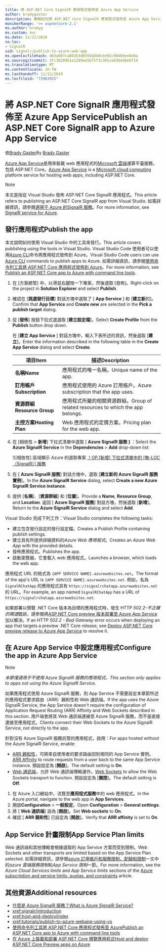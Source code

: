 ```yaml
---
title: 將 ASP.NET Core SignalR 應用程式發佈至 Azure App Service
author: bradygaster
description: 瞭解如何將 ASP.NET Core SignalR 應用程式發佈至 Azure App Service。
monikerRange: '>= aspnetcore-2.1'
ms.author: bradyg
ms.custom: mvc
ms.date: 11/12/2019
no-loc:
- SignalR
uid: signalr/publish-to-azure-web-app
ms.openlocfilehash: d03a007ca883b3d0391b848e3e92c90469ee640a
ms.sourcegitcommit: 3fc3020961e1289ee5bf5f3c365ce8304d8ebf19
ms.translationtype: MT
ms.contentlocale: zh-TW
ms.lasthandoff: 11/12/2019
ms.locfileid: "73963925"
---
```

# <a name="publish-an-aspnet-core-opno-locsignalr-app-to-azure-app-service"></a><span data-ttu-id="f7bb6-103">將 ASP.NET Core SignalR 應用程式發佈至 Azure App Service</span><span class="sxs-lookup"><span data-stu-id="f7bb6-103">Publish an ASP.NET Core SignalR app to Azure App Service</span></span>

<span data-ttu-id="f7bb6-104">依[Brady Gaster](https://twitter.com/bradygaster)</span><span class="sxs-lookup"><span data-stu-id="f7bb6-104">By [Brady Gaster](https://twitter.com/bradygaster)</span></span>

<span data-ttu-id="f7bb6-105">[Azure App Service](/azure/app-service/app-service-web-overview)是用來裝載 web 應用程式的[Microsoft 雲端](https://azure.microsoft.com/)運算平臺服務，包括 ASP.NET Core。</span><span class="sxs-lookup"><span data-stu-id="f7bb6-105">[Azure App Service](/azure/app-service/app-service-web-overview) is a [Microsoft cloud computing](https://azure.microsoft.com/) platform service for hosting web apps, including ASP.NET Core.</span></span>

> [!NOTE]
> <span data-ttu-id="f7bb6-106">本文是指從 Visual Studio 發佈 ASP.NET Core SignalR 應用程式。</span><span class="sxs-lookup"><span data-stu-id="f7bb6-106">This article refers to publishing an ASP.NET Core SignalR app from Visual Studio.</span></span> <span data-ttu-id="f7bb6-107">如需詳細資訊，請參閱[適用于 Azure 的SignalR 服務](https://azure.microsoft.com/services/signalr-service)。</span><span class="sxs-lookup"><span data-stu-id="f7bb6-107">For more information, see [SignalR service for Azure](https://azure.microsoft.com/services/signalr-service).</span></span>

## <a name="publish-the-app"></a><span data-ttu-id="f7bb6-108">發行應用程式</span><span class="sxs-lookup"><span data-stu-id="f7bb6-108">Publish the app</span></span>

<span data-ttu-id="f7bb6-109">本文說明如何使用 Visual Studio 中的工具來發行。</span><span class="sxs-lookup"><span data-stu-id="f7bb6-109">This article covers publishing using the tools in Visual Studio.</span></span> <span data-ttu-id="f7bb6-110">Visual Studio Code 使用者可以使用[Azure CLI](/cli/azure)命令將應用程式發佈到 Azure。</span><span class="sxs-lookup"><span data-stu-id="f7bb6-110">Visual Studio Code users can use [Azure CLI](/cli/azure) commands to publish apps to Azure.</span></span> <span data-ttu-id="f7bb6-111">如需詳細資訊，請參閱[使用命令列工具將 ASP.NET Core 應用程式發佈到 Azure](/azure/app-service/app-service-web-get-started-dotnet)。</span><span class="sxs-lookup"><span data-stu-id="f7bb6-111">For more information, see [Publish an ASP.NET Core app to Azure with command line tools](/azure/app-service/app-service-web-get-started-dotnet).</span></span>

1. <span data-ttu-id="f7bb6-112">在 [方案總管] 中，以滑鼠右鍵按一下專案，然後選取 [發佈]。</span><span class="sxs-lookup"><span data-stu-id="f7bb6-112">Right-click on the project in **Solution Explorer** and select **Publish**.</span></span>

1. <span data-ttu-id="f7bb6-113">確認在 [**挑選發行目標**] 對話方塊中選取了 [ **App Service** ] 和 [**建立新**的]。</span><span class="sxs-lookup"><span data-stu-id="f7bb6-113">Confirm that **App Service** and **Create new** are selected in the **Pick a publish target** dialog.</span></span>

1. <span data-ttu-id="f7bb6-114">從 [**發佈**] 按鈕下拉式選選取 [**建立設定檔**]。</span><span class="sxs-lookup"><span data-stu-id="f7bb6-114">Select **Create Profile** from the **Publish** button drop down.</span></span>

   <span data-ttu-id="f7bb6-115">在 [**建立 App Service** ] 對話方塊中，輸入下表所述的資訊，然後選取 [**建立**]。</span><span class="sxs-lookup"><span data-stu-id="f7bb6-115">Enter the information described in the following table in the **Create App Service** dialog and select **Create**.</span></span>

   | <span data-ttu-id="f7bb6-116">項目</span><span class="sxs-lookup"><span data-stu-id="f7bb6-116">Item</span></span>               | <span data-ttu-id="f7bb6-117">描述</span><span class="sxs-lookup"><span data-stu-id="f7bb6-117">Description</span></span> |
   | ------------------ | ----------- |
   | <span data-ttu-id="f7bb6-118">**名稱**</span><span class="sxs-lookup"><span data-stu-id="f7bb6-118">**Name**</span></span>           | <span data-ttu-id="f7bb6-119">應用程式的唯一名稱。</span><span class="sxs-lookup"><span data-stu-id="f7bb6-119">Unique name of the app.</span></span> |
   | <span data-ttu-id="f7bb6-120">**訂用帳戶**</span><span class="sxs-lookup"><span data-stu-id="f7bb6-120">**Subscription**</span></span>   | <span data-ttu-id="f7bb6-121">應用程式使用的 Azure 訂用帳戶。</span><span class="sxs-lookup"><span data-stu-id="f7bb6-121">Azure subscription that the app uses.</span></span> |
   | <span data-ttu-id="f7bb6-122">**資源群組**</span><span class="sxs-lookup"><span data-stu-id="f7bb6-122">**Resource Group**</span></span> | <span data-ttu-id="f7bb6-123">應用程式所屬的相關資源群組。</span><span class="sxs-lookup"><span data-stu-id="f7bb6-123">Group of related resources to which the app belongs.</span></span> |
   | <span data-ttu-id="f7bb6-124">**主控方案**</span><span class="sxs-lookup"><span data-stu-id="f7bb6-124">**Hosting Plan**</span></span>   | <span data-ttu-id="f7bb6-125">Web 應用程式的定價方案。</span><span class="sxs-lookup"><span data-stu-id="f7bb6-125">Pricing plan for the web app.</span></span> |

1. <span data-ttu-id="f7bb6-126">在 [相依性 > **新增**] 下拉式清單中選取 [ **Azure SignalR 服務** **]** ：</span><span class="sxs-lookup"><span data-stu-id="f7bb6-126">Select the **Azure SignalR Service** in the **Dependencies** > **Add** drop-down list:</span></span>

   ![[相依性] 區域顯示 Azure 的選取專案 [！OP.[新增] 下拉式清單中的 [無-LOC （SignalR）] 服務](publish-to-azure-web-app/_static/signalr-service-dependency.png)

1. <span data-ttu-id="f7bb6-128">在 [ **Azure SignalR 服務**] 對話方塊中，選取 [**建立新的 Azure SignalR 服務實例**]。</span><span class="sxs-lookup"><span data-stu-id="f7bb6-128">In the **Azure SignalR Service** dialog, select **Create a new Azure SignalR Service instance**.</span></span>

1. <span data-ttu-id="f7bb6-129">提供 [**名稱**]、[**資源群組**] 和 [**位置**]。</span><span class="sxs-lookup"><span data-stu-id="f7bb6-129">Provide a **Name**, **Resource Group**, and **Location**.</span></span> <span data-ttu-id="f7bb6-130">返回 [ **Azure SignalR 服務**] 對話方塊，然後選取 [**新增**]。</span><span class="sxs-lookup"><span data-stu-id="f7bb6-130">Return to the **Azure SignalR Service** dialog and select **Add**.</span></span>

<span data-ttu-id="f7bb6-131">Visual Studio 完成下列工作：</span><span class="sxs-lookup"><span data-stu-id="f7bb6-131">Visual Studio completes the following tasks:</span></span>

* <span data-ttu-id="f7bb6-132">建立包含發行設定的發行設定檔。</span><span class="sxs-lookup"><span data-stu-id="f7bb6-132">Creates a Publish Profile containing publish settings.</span></span>
* <span data-ttu-id="f7bb6-133">建立具有所提供詳細資料的*Azure Web 應用程式*。</span><span class="sxs-lookup"><span data-stu-id="f7bb6-133">Creates an *Azure Web App* with the provided details.</span></span>
* <span data-ttu-id="f7bb6-134">發佈應用程式。</span><span class="sxs-lookup"><span data-stu-id="f7bb6-134">Publishes the app.</span></span>
* <span data-ttu-id="f7bb6-135">啟動瀏覽器，它會載入 web 應用程式。</span><span class="sxs-lookup"><span data-stu-id="f7bb6-135">Launches a browser, which loads the web app.</span></span>

<span data-ttu-id="f7bb6-136">應用程式 URL 的格式為 `{APP SERVICE NAME}.azurewebsites.net`。</span><span class="sxs-lookup"><span data-stu-id="f7bb6-136">The format of the app's URL is `{APP SERVICE NAME}.azurewebsites.net`.</span></span> <span data-ttu-id="f7bb6-137">例如，名為 `SignalRChatApp` 的應用程式具有 `https://signalrchatapp.azurewebsites.net`的 URL。</span><span class="sxs-lookup"><span data-stu-id="f7bb6-137">For example, an app named `SignalRChatApp` has a URL of `https://signalrchatapp.azurewebsites.net`.</span></span>

<span data-ttu-id="f7bb6-138">如果部署以預覽 .NET Core 版本為目標的應用程式時，發生 HTTP *502.2-不正確的閘道*錯誤，請參閱將[ASP.NET Core preview 版本部署至 Azure App Service](xref:host-and-deploy/azure-apps/index#deploy-aspnet-core-preview-release-to-azure-app-service)加以解決。</span><span class="sxs-lookup"><span data-stu-id="f7bb6-138">If an HTTP *502.2 - Bad Gateway* error occurs when deploying an app that targets a preview .NET Core release, see [Deploy ASP.NET Core preview release to Azure App Service](xref:host-and-deploy/azure-apps/index#deploy-aspnet-core-preview-release-to-azure-app-service) to resolve it.</span></span>

## <a name="configure-the-app-in-azure-app-service"></a><span data-ttu-id="f7bb6-139">在 Azure App Service 中設定應用程式</span><span class="sxs-lookup"><span data-stu-id="f7bb6-139">Configure the app in Azure App Service</span></span>

> [!NOTE]
> <span data-ttu-id="f7bb6-140">*本節僅適用于不使用 Azure SignalR 服務的應用程式。*</span><span class="sxs-lookup"><span data-stu-id="f7bb6-140">*This section only applies to apps not using the Azure SignalR Service.*</span></span>
>
> <span data-ttu-id="f7bb6-141">如果應用程式使用 Azure SignalR 服務，則 App Service 不需要設定本章節所述的應用程式要求路由（ARR）親和性和 Web 通訊端。</span><span class="sxs-lookup"><span data-stu-id="f7bb6-141">If the app uses the Azure SignalR Service, the App Service doesn't require the configuration of Application Request Routing (ARR) Affinity and Web Sockets described in this section.</span></span> <span data-ttu-id="f7bb6-142">用戶端會將其 Web 通訊端連線至 Azure SignalR 服務，而不是直接連接至應用程式。</span><span class="sxs-lookup"><span data-stu-id="f7bb6-142">Clients connect their Web Sockets to the Azure SignalR Service, not directly to the app.</span></span>

<span data-ttu-id="f7bb6-143">針對沒有 Azure SignalR 服務託管的應用程式，啟用：</span><span class="sxs-lookup"><span data-stu-id="f7bb6-143">For apps hosted without the Azure SignalR Service, enable:</span></span>

* <span data-ttu-id="f7bb6-144">[ARR 親和性](https://azure.github.io/AppService/2016/05/16/Disable-Session-affinity-cookie-(ARR-cookie)-for-Azure-web-apps.html)，可將來自使用者的要求路由回到相同的 App Service 實例。</span><span class="sxs-lookup"><span data-stu-id="f7bb6-144">[ARR Affinity](https://azure.github.io/AppService/2016/05/16/Disable-Session-affinity-cookie-(ARR-cookie)-for-Azure-web-apps.html) to route requests from a user back to the same App Service instance.</span></span> <span data-ttu-id="f7bb6-145">預設設定為 [**開啟**]。</span><span class="sxs-lookup"><span data-stu-id="f7bb6-145">The default setting is **On**.</span></span>
* <span data-ttu-id="f7bb6-146">[Web 通訊端](xref:fundamentals/websockets)，允許 Web 通訊端傳輸運作。</span><span class="sxs-lookup"><span data-stu-id="f7bb6-146">[Web Sockets](xref:fundamentals/websockets) to allow the Web Sockets transport to function.</span></span> <span data-ttu-id="f7bb6-147">預設設定為 [**關閉**]。</span><span class="sxs-lookup"><span data-stu-id="f7bb6-147">The default setting is **Off**.</span></span>

1. <span data-ttu-id="f7bb6-148">在 Azure 入口網站中，流覽至**應用程式服務**中的 web 應用程式。</span><span class="sxs-lookup"><span data-stu-id="f7bb6-148">In the Azure portal, navigate to the web app in **App Services**.</span></span>
1. <span data-ttu-id="f7bb6-149">開啟**Configuration** > **一般設定**。</span><span class="sxs-lookup"><span data-stu-id="f7bb6-149">Open **Configuration** > **General settings**.</span></span>
1. <span data-ttu-id="f7bb6-150">將 [ **Web 通訊端**] 設為 [**開啟**]。</span><span class="sxs-lookup"><span data-stu-id="f7bb6-150">Set **Web sockets** to **On**.</span></span>
1. <span data-ttu-id="f7bb6-151">確認 [ **ARR 親和性**] 已設定為 [**開啟**]。</span><span class="sxs-lookup"><span data-stu-id="f7bb6-151">Verify that **ARR affinity** is set to **On**.</span></span>

## <a name="app-service-plan-limits"></a><span data-ttu-id="f7bb6-152">App Service 計畫限制</span><span class="sxs-lookup"><span data-stu-id="f7bb6-152">App Service Plan limits</span></span>

<span data-ttu-id="f7bb6-153">Web 通訊端和其他傳輸會根據選取的 App Service 方案而受到限制。</span><span class="sxs-lookup"><span data-stu-id="f7bb6-153">Web Sockets and other transports are limited based on the App Service Plan selected.</span></span> <span data-ttu-id="f7bb6-154">如需詳細資訊，請參閱[azure 訂用帳戶和服務限制、配額和限制](/azure/azure-subscription-service-limits#app-service-limits)一文中的*azure 雲端服務限制*和*App Service 限制*一節。</span><span class="sxs-lookup"><span data-stu-id="f7bb6-154">For more information, see the *Azure Cloud Services limits* and *App Service limits* sections of the [Azure subscription and service limits, quotas, and constraints](/azure/azure-subscription-service-limits#app-service-limits) article.</span></span>

## <a name="additional-resources"></a><span data-ttu-id="f7bb6-155">其他資源</span><span class="sxs-lookup"><span data-stu-id="f7bb6-155">Additional resources</span></span>

* <span data-ttu-id="f7bb6-156">[什麼是 Azure SignalR 服務？](/azure/azure-signalr/signalr-overview)</span><span class="sxs-lookup"><span data-stu-id="f7bb6-156">[What is Azure SignalR Service?](/azure/azure-signalr/signalr-overview)</span></span>
* <xref:signalr/introduction>
* <xref:host-and-deploy/index>
* <xref:tutorials/publish-to-azure-webapp-using-vs>
* [<span data-ttu-id="f7bb6-157">使用命令列工具將 ASP.NET Core 應用程式發佈至 Azure</span><span class="sxs-lookup"><span data-stu-id="f7bb6-157">Publish an ASP.NET Core app to Azure with command line tools</span></span>](/azure/app-service/app-service-web-get-started-dotnet)
* [<span data-ttu-id="f7bb6-158">在 Azure 上裝載和部署 ASP.NET Core 預覽應用程式</span><span class="sxs-lookup"><span data-stu-id="f7bb6-158">Host and deploy ASP.NET Core Preview apps on Azure</span></span>](xref:host-and-deploy/azure-apps/index#deploy-aspnet-core-preview-release-to-azure-app-service)

